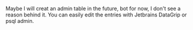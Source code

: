 Maybe I will creat an admin table in the future, bot for now, I don't see a reason behind it. You can easily edit the entries with Jetbrains DataGrip or psql admin.
